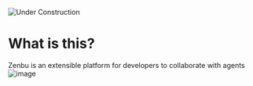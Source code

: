 ![Under Construction](https://img.shields.io/badge/🚧-Under%20Construction-yellow?style=for-the-badge)

# What is this?

Zenbu is an extensible platform for developers to collaborate with agents
![image](https://github.com/user-attachments/assets/61bac444-74fe-4808-aa0f-c3141bccd754)
